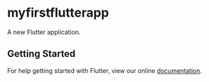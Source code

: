 # myfirstflutterapp

A new Flutter application.

## Getting Started

For help getting started with Flutter, view our online
[documentation](https://flutter.io/).
